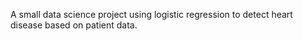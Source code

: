 A small data science project using logistic regression to detect heart disease based on patient data.
